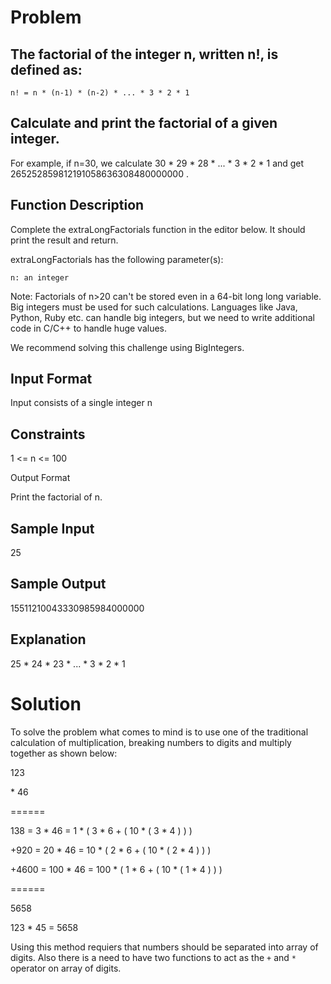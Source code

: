 # Problem
## The factorial of the integer n, written n!, is defined as:
	n! = n * (n-1) * (n-2) * ... * 3 * 2 * 1
## Calculate and print the factorial of a given integer.

For example, if n=30, we calculate 30 * 29 * 28 * ...  * 3 * 2 * 1 and get 265252859812191058636308480000000 .

## Function Description

Complete the extraLongFactorials function in the editor below. It should print the result and return.

extraLongFactorials has the following parameter(s):

    n: an integer

Note: Factorials of n>20 can't be stored even in a 64-bit long long variable. Big integers must be used for such calculations. Languages like Java, Python, Ruby etc. can handle big integers, but we need to write additional code in C/C++ to handle huge values.

We recommend solving this challenge using BigIntegers.

## Input Format

Input consists of a single integer n

## Constraints
1 <= n <= 100

Output Format

Print the factorial of n.

## Sample Input
25
## Sample Output
15511210043330985984000000
## Explanation
25 * 24 * 23 * ... * 3 * 2 * 1


# Solution
To solve the problem what comes to mind is to use one of the traditional calculation of multiplication, breaking numbers to digits and multiply together as shown below:

   123

  \* 46
  
======

   138 =   3 * 46 = 1   * ( 3 * 6 + ( 10 * ( 3 * 4 ) ) )

  +920 =  20 * 46 = 10  * ( 2 * 6 + ( 10 * ( 2 * 4 ) ) )

 +4600 = 100 * 46 = 100 * ( 1 * 6 + ( 10 * ( 1 * 4 ) ) )

======

  5658

123 * 45 = 5658

Using this method requiers that numbers should be separated into array of digits. Also there is a need to have two functions to act as the `+` and `*` operator on array of digits.
